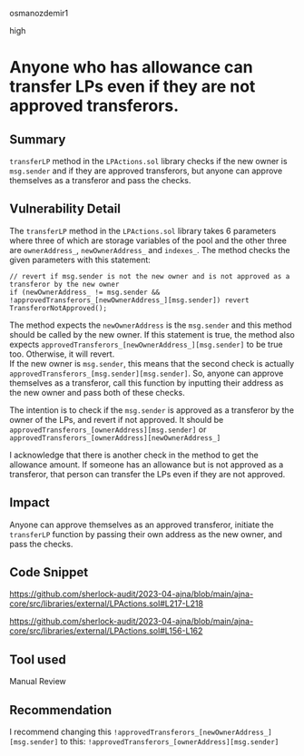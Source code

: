 osmanozdemir1

high

# Anyone who has allowance can transfer LPs even if they are not approved transferors.

## Summary
`transferLP` method in the `LPActions.sol` library checks if the new owner is `msg.sender` and if they are approved transferors, but anyone can approve themselves as a transferor and pass the checks.

## Vulnerability Detail
The `transferLP` method in the `LPActions.sol` library takes 6 parameters where three of which are storage variables of the pool and the other three are `ownerAddress_`, `newOwnerAddress_` and `indexes_`. The method checks the given parameters with this statement:

```solidity
// revert if msg.sender is not the new owner and is not approved as a transferor by the new owner
if (newOwnerAddress_ != msg.sender && !approvedTransferors_[newOwnerAddress_][msg.sender]) revert TransferorNotApproved();
```

The method expects the `newOwnerAddress` is the `msg.sender` and this method should be called by the new owner. If this statement is true, the method also expects `approvedTransferors_[newOwnerAddress_][msg.sender]` to be true too. Otherwise, it will revert.  
If the new owner is `msg.sender`, this means that the second check is actually `approvedTransferors_[msg.sender][msg.sender]`. So, anyone can approve themselves as a transferor, call this function by inputting their address as the new owner and pass both of these checks.

The intention is to check if the `msg.sender` is approved as a transferor by the owner of the LPs, and revert if not approved. It should be `approvedTransferors_[ownerAddress][msg.sender]` or `approvedTransferors_[ownerAddress][newOwnerAddress_]`

I acknowledge that there is another check in the method to get the allowance amount. If someone has an allowance but is not approved as a transferor, that person can transfer the LPs even if they are not approved.

## Impact
Anyone can approve themselves as an approved transferor, initiate the `transferLP` function by passing their own address as the new owner, and pass the checks.

## Code Snippet
https://github.com/sherlock-audit/2023-04-ajna/blob/main/ajna-core/src/libraries/external/LPActions.sol#L217-L218

https://github.com/sherlock-audit/2023-04-ajna/blob/main/ajna-core/src/libraries/external/LPActions.sol#L156-L162

## Tool used

Manual Review

## Recommendation
I recommend changing this `!approvedTransferors_[newOwnerAddress_][msg.sender]` to this: `!approvedTransferors_[ownerAddress][msg.sender]`
